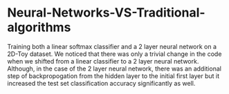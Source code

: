 # Neural-Networks-VS-Traditional-algorithms
Training both a linear softmax classifier and a 2 layer neural network on a 2D-Toy dataset. We noticed that there was only a trivial change in the code when we shifted from a linear classifier to a 2 layer neural network. Although, in the case of the 2 layer neural network, there was an additional step of backpropogation from the hidden layer to the initial first layer but it increased the test set classification accuracy significantly as well.
